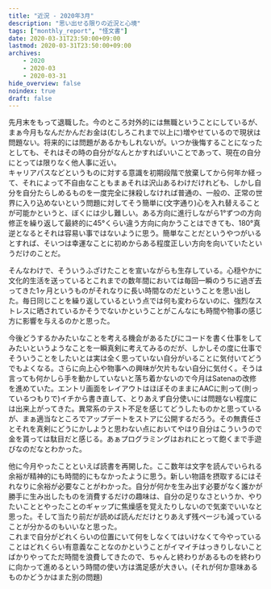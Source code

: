 ```yaml
---
title: "近況 - 2020年3月"
description: "思い出せる限りの近況と心境"
tags: ["monthly_report", "怪文書"]
date: 2020-03-31T23:50:00+09:00
lastmod: 2020-03-31T23:50:00+09:00
archives:
    - 2020
    - 2020-03
    - 2020-03-31
hide_overview: false
noindex: true
draft: false
---
```


先月末をもって退職した。今のところ対外的には無職ということにしているが、まぁ今月もなんだかんだお金は(むしろこれまで以上に)増やせているので現状は問題ない。将来的には問題があるかもしれないが。いつか後悔することになったとしても、それはその時の自分がなんとかすればいいことであって、現在の自分にとっては限りなく他人事に近い。  
キャリアパスなどというものに対する意識を初期段階で放棄してから何年か経って、それによって不自由なこともまぁそれは沢山あるわけだけれども、しかし自分を自分たらしめるものを一度完全に抹殺しなければ普通の、一般の、正常の世界に入り込めないという問題に対してそう簡単に(文字通り)心を入れ替えることが可能かというと、ぼくには少し難しい。ある方向に進行しながら1°ずつの方向修正を繰り返して最終的に45°くらい違う方向に向かうことはできても、180°真逆となるとそれは容易い事ではないように思う。簡単なことだというやつがいるとすれば、そいつは幸運なことに初めからある程度正しい方向を向いていたというだけのことだ。

そんなわけで、そういうふざけたことを宣いながらも生存している。心穏やかに文化的生活を送っているとこれまでの数年間においては毎回一瞬のうちに過ぎ去ってきた1ヶ月というものがそれなりに長い時間なのだということを思い出した。毎日同じことを繰り返しているという点では何も変わらないのに、強烈なストレスに晒されているかそうでないかということがこんなにも時間や物事の感じ方に影響を与えるのかと思った。

今後どうするかみたいなことを考える機会があるたびにコードを書く仕事をしてみたいというようなことを一瞬真剣に考えてみるのだが、しかしその度に仕事でそういうことをしたいとは実は全く思っていない自分がいることに気付いてどうでもよくなる。さらに向上心や物事への興味が欠片もない自分に気付く。そうは言っても何かしら手を動かしていないと落ち着かないので今月はSatenaの改修を進めていた。エントリ画面をレイアウトはほぼそのままにAACに則って(則っているつもりで)イチから書き直して、とりあえず自分使いには問題ない程度には出来上がってきた。異常系のテスト不足を感じてどうしたものかと思っているが、まぁ適当なところでアップデートをストアに公開するだろう。その無責任さとそれを真剣にどうにかしようと思わない点においてやはり自分はこういうので金を貰っては駄目だと感じる。あぁプログラミングはおれにとって飽くまで手遊びなのだなとわかった。

他に今月やったことといえば読書を再開した。ここ数年は文字を読んでいられる余裕が精神的にも時間的にもなかったように思う。新しい物語を摂取するにはそれなりに余裕が必要なことがわかった。自分が何かを生み出す必要がなく誰かが勝手に生み出したものを消費するだけの趣味は、自分の足りなさというか、やりたいこととやったことのギャップに焦燥感を覚えたりしないので気楽でいいなと思った。そして当たり前だが読めば読んだだけとりあえず残ページも減っていることが分かるのもいいなと思った。  
これまで自分がどれくらいの位置にいて何をしなくてはいけなくて今やっていることはどれくらい有意義なことなのかということがイマイチはっきりしないことばかりやってただ時間を浪費してきたので、ちゃんと終わりがあるものを終わりに向かって進めるという時間の使い方は満足感が大きい。(それが何か意味あるものかどうかはまた別の問題)
